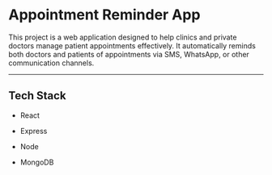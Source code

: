 # Appointment Reminder App

This project is a web application designed to help clinics and private doctors manage patient appointments effectively. It automatically reminds both doctors and patients of appointments via SMS, WhatsApp, or other communication channels.

---
## Tech Stack

- React 

- Express

- Node 

- MongoDB


